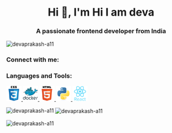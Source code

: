 <h1 align="center">Hi 👋, I'm Hi I am deva</h1>
<h3 align="center">A passionate frontend developer from India</h3>

<p align="left"> <img src="https://komarev.com/ghpvc/?username=devaprakash-a11&label=Profile%20views&color=0e75b6&style=flat" alt="devaprakash-a11" /> </p>

<h3 align="left">Connect with me:</h3>
<p align="left">
</p>

<h3 align="left">Languages and Tools:</h3>
<p align="left"> <a href="https://www.w3schools.com/css/" target="_blank" rel="noreferrer"> <img src="https://raw.githubusercontent.com/devicons/devicon/master/icons/css3/css3-original-wordmark.svg" alt="css3" width="40" height="40"/> </a> <a href="https://www.docker.com/" target="_blank" rel="noreferrer"> <img src="https://raw.githubusercontent.com/devicons/devicon/master/icons/docker/docker-original-wordmark.svg" alt="docker" width="40" height="40"/> </a> <a href="https://www.w3.org/html/" target="_blank" rel="noreferrer"> <img src="https://raw.githubusercontent.com/devicons/devicon/master/icons/html5/html5-original-wordmark.svg" alt="html5" width="40" height="40"/> </a> <a href="https://www.python.org" target="_blank" rel="noreferrer"> <img src="https://raw.githubusercontent.com/devicons/devicon/master/icons/python/python-original.svg" alt="python" width="40" height="40"/> </a> <a href="https://reactjs.org/" target="_blank" rel="noreferrer"> <img src="https://raw.githubusercontent.com/devicons/devicon/master/icons/react/react-original-wordmark.svg" alt="react" width="40" height="40"/> </a> </p>

<p><img align="left" src="https://github-readme-stats.vercel.app/api/top-langs?username=devaprakash-a11&show_icons=true&locale=en&layout=compact" alt="devaprakash-a11" /></p>

<p>&nbsp;<img align="center" src="https://github-readme-stats.vercel.app/api?username=devaprakash-a11&show_icons=true&locale=en" alt="devaprakash-a11" /></p>

<p><img align="center" src="https://github-readme-streak-stats.herokuapp.com/?user=devaprakash-a11&" alt="devaprakash-a11" /></p>

